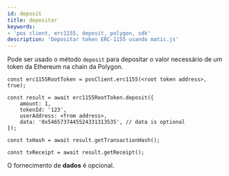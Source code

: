 ```yaml
---
id: deposit
title: depositar
keywords:
- 'pos client, erc1155, deposit, polygon, sdk'
description: 'Depositar token ERC-1155 usando matic.js'
---
```


Pode ser usado o método `deposit` para depositar o valor necessário de um token da Ethereum na chain da Polygon.

```
const erc1155RootToken = posClient.erc1155(<root token address>, true);

const result = await erc1155RootToken.deposit({
    amount: 1,
    tokenId: '123',
    userAddress: <from address>,
    data: '0x5465737445524331313535', // data is optional
});

const txHash = await result.getTransactionHash();

const txReceipt = await result.getReceipt();

```

O fornecimento de **dados** é opcional.